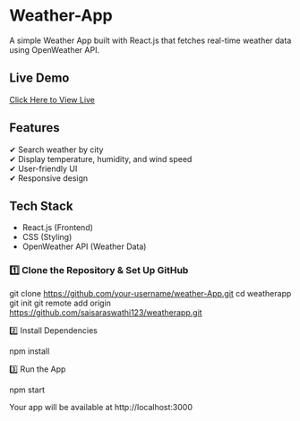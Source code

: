 #  Weather-App

A simple Weather App built with React.js that fetches real-time weather data using OpenWeather API.

##  Live Demo
 [Click Here to View Live](https://saisaraswathi123.github.io/Weather-App/)  

##  Features
✔ Search weather by city  
✔ Display temperature, humidity, and wind speed  
✔ User-friendly UI  
✔ Responsive design  

##  Tech Stack
- React.js (Frontend)
- CSS (Styling)
- OpenWeather API (Weather Data)

### 1️⃣ Clone the Repository & Set Up GitHub

git clone https://github.com/your-username/weather-App.git
cd weatherapp
git init
git remote add origin https://github.com/saisaraswathi123/weatherapp.git

2️⃣ Install Dependencies

npm install

3️⃣ Run the App

npm start

Your app will be available at http://localhost:3000
